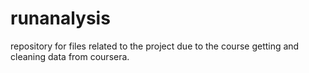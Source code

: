 runanalysis
===========

repository for files related to the project due to the course getting and cleaning data from coursera.
